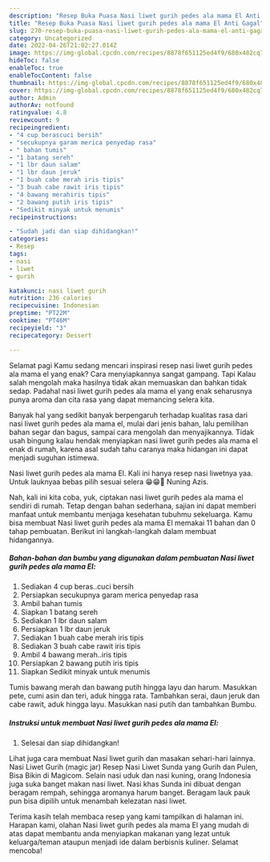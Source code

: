 ```yaml
---
description: "Resep Buka Puasa Nasi liwet gurih pedes ala mama El Anti Gagal"
title: "Resep Buka Puasa Nasi liwet gurih pedes ala mama El Anti Gagal"
slug: 270-resep-buka-puasa-nasi-liwet-gurih-pedes-ala-mama-el-anti-gagal
category: Uncategorized
date: 2022-04-26T21:02:27.014Z
image: https://img-global.cpcdn.com/recipes/8878f651125ed4f9/680x482cq70/nasi-liwet-gurih-pedes-ala-mama-el-foto-resep-utama.jpg
hideToc: false
enableToc: true
enableTocContent: false
thumbnail: https://img-global.cpcdn.com/recipes/8878f651125ed4f9/680x482cq70/nasi-liwet-gurih-pedes-ala-mama-el-foto-resep-utama.jpg
cover: https://img-global.cpcdn.com/recipes/8878f651125ed4f9/680x482cq70/nasi-liwet-gurih-pedes-ala-mama-el-foto-resep-utama.jpg
author: Admin
authorAv: notfound
ratingvalue: 4.8
reviewcount: 9
recipeingredient:
- "4 cup berascuci bersih"
- "secukupnya garam merica penyedap rasa"
- " bahan tumis"
- "1 batang sereh"
- "1 lbr daun salam"
- "1 lbr daun jeruk"
- "1 buah cabe merah iris tipis"
- "3 buah cabe rawit iris tipis"
- "4 bawang merahiris tipis"
- "2 bawang putih iris tipis"
- "Sedikit minyak untuk menumis"
recipeinstructions:

- "Sudah jadi dan siap dihidangkan!"
categories:
- Resep
tags:
- nasi
- liwet
- gurih

katakunci: nasi liwet gurih 
nutrition: 236 calories
recipecuisine: Indonesian
preptime: "PT22M"
cooktime: "PT46M"
recipeyield: "3"
recipecategory: Dessert

---
```



Selamat pagi Kamu sedang mencari inspirasi resep nasi liwet gurih pedes ala mama el yang enak? Cara menyiapkannya sangat gampang. Tapi Kalau salah mengolah maka hasilnya tidak akan memuaskan dan bahkan tidak sedap. Padahal nasi liwet gurih pedes ala mama el yang enak seharusnya punya aroma dan cita rasa yang dapat memancing selera kita.


Banyak hal yang sedikit banyak berpengaruh terhadap kualitas rasa dari nasi liwet gurih pedes ala mama el, mulai dari jenis bahan, lalu pemilihan bahan segar dan bagus, sampai cara mengolah dan menyajikannya. Tidak usah bingung kalau hendak menyiapkan nasi liwet gurih pedes ala mama el enak di rumah, karena asal sudah tahu caranya maka hidangan ini dapat menjadi suguhan istimewa.

Nasi liwet gurih pedes ala mama El. Kali ini hanya resep nasi liwetnya yaa. Untuk lauknyaa bebas pilih sesuai selera 😁😁🤗 Nuning Azis.


Nah, kali ini kita coba, yuk, ciptakan nasi liwet gurih pedes ala mama el sendiri di rumah. Tetap dengan bahan sederhana, sajian ini dapat memberi manfaat untuk membantu menjaga kesehatan tubuhmu sekeluarga. Kamu bisa membuat Nasi liwet gurih pedes ala mama El memakai 11 bahan dan 0 tahap pembuatan. Berikut ini langkah-langkah dalam membuat hidangannya.

<!--inarticleads1-->

##### Bahan-bahan dan bumbu yang digunakan dalam pembuatan Nasi liwet gurih pedes ala mama El:

1. Sediakan 4 cup beras..cuci bersih
1. Persiapkan secukupnya garam merica penyedap rasa
1. Ambil  bahan tumis
1. Siapkan 1 batang sereh
1. Sediakan 1 lbr daun salam
1. Persiapkan 1 lbr daun jeruk
1. Sediakan 1 buah cabe merah iris tipis
1. Sediakan 3 buah cabe rawit iris tipis
1. Ambil 4 bawang merah..iris tipis
1. Persiapkan 2 bawang putih iris tipis
1. Siapkan Sedikit minyak untuk menumis


Tumis bawang merah dan bawang putih hingga layu dan harum. Masukkan pete, cumi asin dan teri, aduk hingga rata. Tambahkan serai, daun jeruk dan cabe rawit, aduk hingga layu. Masukkan nasi putih dan tambahkan Bumbu. 

<!--inarticleads2-->

##### Instruksi untuk membuat Nasi liwet gurih pedes ala mama El:


1. Selesai dan siap dihidangkan!

Lihat juga cara membuat Nasi liwet gurih dan masakan sehari-hari lainnya. Nasi Liwet Gurih (magic jar) Resep Nasi Liwet Sunda yang Gurih dan Pulen, Bisa Bikin di Magicom. Selain nasi uduk dan nasi kuning, orang Indonesia juga suka banget makan nasi liwet. Nasi khas Sunda ini dibuat dengan beragam rempah, sehingga aromanya harum banget. Beragam lauk pauk pun bisa dipilih untuk menambah kelezatan nasi liwet. 

Terima kasih telah membaca resep yang kami tampilkan di halaman ini. Harapan kami, olahan Nasi liwet gurih pedes ala mama El yang mudah di atas dapat membantu anda menyiapkan makanan yang lezat untuk keluarga/teman ataupun menjadi ide dalam berbisnis kuliner. Selamat mencoba!
